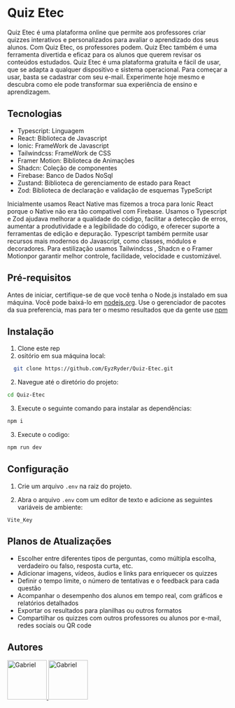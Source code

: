 # Quiz Etec
Quiz Etec é uma plataforma online que permite aos professores criar quizzes interativos e personalizados para avaliar o aprendizado dos seus alunos. Com Quiz Etec, os professores podem.
Quiz Etec também é uma ferramenta divertida e eficaz para os alunos que querem revisar os conteúdos estudados.
Quiz Etec é uma plataforma gratuita e fácil de usar, que se adapta a qualquer dispositivo e sistema operacional. Para começar a usar, basta se cadastrar com seu e-mail. Experimente hoje mesmo e descubra como ele pode transformar sua experiência de ensino e aprendizagem.

## Tecnologias
- Typescript: Linguagem 
- React: Biblioteca de Javascript
- Ionic: FrameWork de Javascript
- Tailwindcss: FrameWork de CSS
- Framer Motion: Biblioteca de Animações
- Shadcn: Coleção de componentes 
- Firebase: Banco de Dados NoSql
- Zustand: Biblioteca de gerenciamento de estado para React
- Zod: Biblioteca de declaração e validação de esquemas TypeScript

Inicialmente usamos React Native mas fizemos a troca para Ionic React porque o Native não era tão compativel com Firebase. 
Usamos o Typescript e Zod ajudava melhorar a qualidade do código, facilitar a detecção de erros, aumentar a produtividade e a legibilidade do código, e oferecer suporte a ferramentas de edição e depuração. Typescript também permite usar recursos mais modernos do Javascript, como classes, módulos e decoradores.
Para estilização usamos Tailwindcss , Shadcn e o Framer Motionpor garantir melhor controle, facilidade, velocidade e customizável.

## Pré-requisitos

Antes de iniciar, certifique-se de que você tenha o Node.js instalado em sua máquina. Você pode baixá-lo em [nodejs.org](https://nodejs.org/).
Use o gerenciador de pacotes da sua preferencia, mas para ter o mesmo resultados que da gente use [npm](https://www.npmjs.com)

## Instalação
1. Clone este rep
2. ositório em sua máquina local:
```bash
  git clone https://github.com/EyzRyder/Quiz-Etec.git
```
2. Navegue até o diretório do projeto:
```bash
cd Quiz-Etec
```
3. Execute o seguinte comando para instalar as dependências:
```bash
npm i
```
3. Execute o codigo:

```bash
npm run dev
```

## Configuração
1. Crie um arquivo `.env` na raiz do projeto.

2. Abra o arquivo `.env` com um editor de texto e adicione as seguintes variáveis de ambiente:
```
Vite_Key
```
## Planos de Atualizações

- Escolher entre diferentes tipos de perguntas, como múltipla escolha, verdadeiro ou falso, resposta curta, etc.
- Adicionar imagens, vídeos, áudios e links para enriquecer os quizzes
- Definir o tempo limite, o número de tentativas e o feedback para cada questão
- Acompanhar o desempenho dos alunos em tempo real, com gráficos e relatórios detalhados
- Exportar os resultados para planilhas ou outros formatos
- Compartilhar os quizzes com outros professores ou alunos por e-mail, redes sociais ou QR code

## Autores
<a href="https://github.com/EyzRyder">
<img src="https://avatars.githubusercontent.com/u/85580011?v=4" alt="Gabriel" width="90" height="90"/>
</a>


<a href="https://github.com/Kc1t">
<img src="https://avatars.githubusercontent.com/u/98243777?v=4" alt="Gabriel" width="90" height="90"/>
</a>

